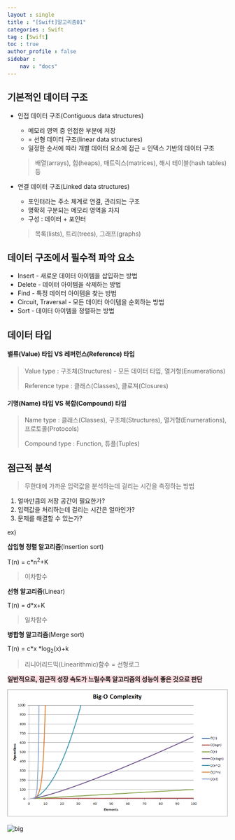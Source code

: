 ```yaml
---
layout : single
title : "[Swift]알고리즘01"
categories : Swift
tag : [Swift]
toc : true
author_profile : false
sidebar :
    nav : "docs"
---
```




## 기본적인 데이터 구조

- 인접 데이터 구조(Contiguous data structures)

  - 메모리 영역 중 인접한 부분에 저장
  - = 선형 데이터 구조(linear data structures)
  - 일정한 순서에 따라 개별 데이터 요소에 접근 = 인덱스 기반의 데이터 구조                                                                                                                                                          

  > 배열(arrays), 힙(heaps), 매트릭스(matrices), 해시 테이블(hash tables) 등



- 연결 데이터 구조(Linked data structures)

  - 포인터라는 주소 체계로 연결, 관리되는 구조
  - 명확히 구분되는 메모리 영역을 차지
  - 구성 : 데이터 + 포인터

  > 목록(lists), 트리(trees), 그래프(graphs)



## 데이터 구조에서 필수적 파악 요소

- Insert - 새로운 데이터 아이템을 삽입하는 방법
- Delete - 데이터 아이템을 삭제하는 방법
- Find - 특정 데이터 아이템을 찾는 방법
- Circuit, Traversal - 모든 데이터 아이템을 순회하는 방법
- Sort - 데이터 아이템을 정렬하는 방법



## 데이터 타입

#### 밸류(Value) 타입 VS 레퍼런스(Reference) 타입

> Value type : 구조체(Structures) - 모든 데이터 타입, 열거형(Enumerations)
>
> Reference type : 클래스(Classes), 클로져(Closures)

#### 기명(Name) 타입 VS 복합(Compound) 타입

> Name type : 클래스(Classes), 구조체(Structures), 열거형(Enumerations), 프로토콜(Protocols)
>
> Compound type : Function, 튜플(Tuples)





## 점근적 분석

> 무한대에 가까운 입력값을 분석하는데 걸리는 시간을 측정하는 방법

1. 얼마만큼의 저장 공간이 필요한가?
2. 입력값을 처리하는데 걸리는 시간은 얼마인가?
3. 문제를 해결할 수 있는가?



ex)

**삽입형 정렬 알고리즘**(Insertion sort)

T(n) = c*n<sup>2</sup>+K 

> 이차함수



**선형 알고리즘**(Linear)

T(n) = d*x+K 

> 일차함수



**병합형 알고리즘**(Merge sort)

T(n) = c*x *log<sub>2</sub>(x)+k 

>  리니어리드믹(Linearithmic)함수 = 선형로그



**<span style = 'background-color: #ffdce0'>일반적으로, 점근적 성장 속도가 느릴수록 알고리즘의 성능이 좋은 것으로 판단</span>**

![big](/images/big.png)

![big](./images/2022-09-06-[Swift]알고리즘01/big.png)
